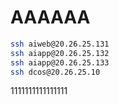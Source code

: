 # AAAAAA
```bash
ssh aiweb@20.26.25.131
ssh aiapp@20.26.25.132
ssh aiapp@20.26.25.133
ssh dcos@20.26.25.10
```



1111111111111111